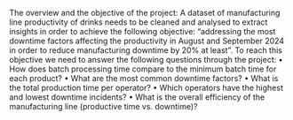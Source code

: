 The overview and the objective of the project:
	A dataset of manufacturing line productivity of drinks needs to be cleaned and analysed to extract insights in order to achieve the following objective: “addressing the most downtime factors affecting the productivity in August and September 2024 in order to reduce manufacturing downtime by 20% at least”.
To reach this objective we need to answer the following questions through the project:
•	How does batch processing time compare to the minimum batch time for each product?
•	What are the most common downtime factors?
•	What is the total production time per operator?
•	Which operators have the highest and lowest downtime incidents?
•	What is the overall efficiency of the manufacturing line (productive time vs. downtime)?
